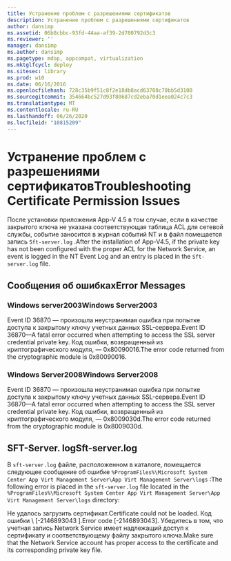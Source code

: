 ```yaml
---
title: Устранение проблем с разрешениями сертификатов
description: Устранение проблем с разрешениями сертификатов
author: dansimp
ms.assetid: 06b8cbbc-93fd-44aa-af39-2d780792d3c3
ms.reviewer: ''
manager: dansimp
ms.author: dansimp
ms.pagetype: mdop, appcompat, virtualization
ms.mktglfcycl: deploy
ms.sitesec: library
ms.prod: w10
ms.date: 06/16/2016
ms.openlocfilehash: 728c35b9f51c8f2e18db8acd63708c70bb5d3100
ms.sourcegitcommit: 354664bc527d93f80687cd2eba70d1eea024c7c3
ms.translationtype: MT
ms.contentlocale: ru-RU
ms.lasthandoff: 06/26/2020
ms.locfileid: "10815209"
---
```

# <span data-ttu-id="2da96-103">Устранение проблем с разрешениями сертификатов</span><span class="sxs-lookup"><span data-stu-id="2da96-103">Troubleshooting Certificate Permission Issues</span></span>


<span data-ttu-id="2da96-104">После установки приложения App-V 4.5 в том случае, если в качестве закрытого ключа не указана соответствующая таблица ACL для сетевой службы, событие заносится в журнал событий NT и в файл помещается запись `Sft-server.log` .</span><span class="sxs-lookup"><span data-stu-id="2da96-104">After the installation of App-V4.5, if the private key has not been configured with the proper ACL for the Network Service, an event is logged in the NT Event Log and an entry is placed in the `Sft-server.log` file.</span></span>

## <span data-ttu-id="2da96-105">Сообщения об ошибках</span><span class="sxs-lookup"><span data-stu-id="2da96-105">Error Messages</span></span>


### <span data-ttu-id="2da96-106">Windows server2003</span><span class="sxs-lookup"><span data-stu-id="2da96-106">Windows Server2003</span></span>

<span data-ttu-id="2da96-107">Event ID 36870 — произошла неустранимая ошибка при попытке доступа к закрытому ключу учетных данных SSL-сервера.</span><span class="sxs-lookup"><span data-stu-id="2da96-107">Event ID 36870—A fatal error occurred when attempting to access the SSL server credential private key.</span></span> <span data-ttu-id="2da96-108">Код ошибки, возвращенный из криптографического модуля, — 0x80090016.</span><span class="sxs-lookup"><span data-stu-id="2da96-108">The error code returned from the cryptographic module is 0x80090016.</span></span>

### <span data-ttu-id="2da96-109">Windows Server2008</span><span class="sxs-lookup"><span data-stu-id="2da96-109">Windows Server2008</span></span>

<span data-ttu-id="2da96-110">Event ID 36870 — произошла неустранимая ошибка при попытке доступа к закрытому ключу учетных данных SSL-сервера.</span><span class="sxs-lookup"><span data-stu-id="2da96-110">Event ID 36870—A fatal error occurred when attempting to access the SSL server credential private key.</span></span> <span data-ttu-id="2da96-111">Код ошибки, возвращенный из криптографического модуля, — 0x8009030d.</span><span class="sxs-lookup"><span data-stu-id="2da96-111">The error code returned from the cryptographic module is 0x8009030d.</span></span>

## <span data-ttu-id="2da96-112">SFT-Server. log</span><span class="sxs-lookup"><span data-stu-id="2da96-112">Sft-server.log</span></span>


<span data-ttu-id="2da96-113">В `sft-server.log` файле, расположенном в каталоге, помещается следующее сообщение об ошибке `%ProgramFiles%\Microsoft System Center App Virt Management Server\App Virt Management Server\logs` :</span><span class="sxs-lookup"><span data-stu-id="2da96-113">The following error is placed in the `sft-server.log` file located in the `%ProgramFiles%\Microsoft System Center App Virt Management Server\App Virt Management Server\logs` directory:</span></span>

<span data-ttu-id="2da96-114">Не удалось загрузить сертификат.</span><span class="sxs-lookup"><span data-stu-id="2da96-114">Certificate could not be loaded.</span></span> <span data-ttu-id="2da96-115">Код ошибки \ [-2146893043 \].</span><span class="sxs-lookup"><span data-stu-id="2da96-115">Error code \[-2146893043\].</span></span> <span data-ttu-id="2da96-116">Убедитесь в том, что учетная запись Network Service имеет надлежащий доступ к сертификату и соответствующему файлу закрытого ключа.</span><span class="sxs-lookup"><span data-stu-id="2da96-116">Make sure that the Network Service account has proper access to the certificate and its corresponding private key file.</span></span>

 

 





